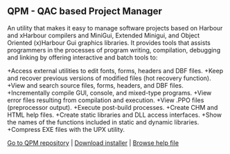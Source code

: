 ## QPM - QAC based Project Manager

An utility that makes it easy to manage software projects based on Harbour and xHarbour compilers and MiniGui, Extended Minigui, and Object Oriented (x)Harbour Gui graphics libraries. It provides tools that assists programmers in the processes of program writing, compilation, debugging and linking by offering interactive and batch tools to:

+Access external utilities to edit fonts, forms, headers and DBF files.
+Keep and recover previous versions of modified files (hot recovery function).
+View and search source files, forms, headers, and DBF files.
+Incrementally compile GUI, console, and mixed-type programs.
+View error files resulting from compilation and execution.
+View .PPO files (preprocessor output).
+Execute post-build processes.
+Create CHM and HTML help files.
+Create static libraries and DLL access interfaces.
+Show the names of the functions included in static and dynamic libraries.
+Compress EXE files with the UPX utility.

[Go to QPM repository](https://github.com/teamQPM/qpm) | [Download installer](https://github.com/teamQPM/qpm/releases/latest) | [Browse help file](https://qpm.sourceforge.io)
